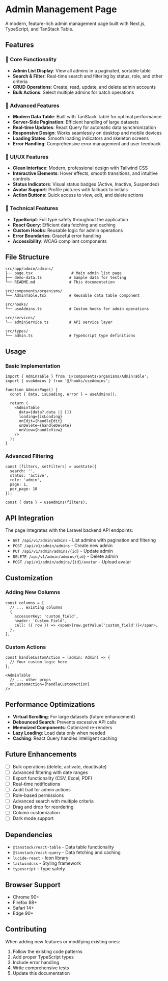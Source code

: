 # Admin Management Page

A modern, feature-rich admin management page built with Next.js, TypeScript, and TanStack Table.

## Features

### 🎯 Core Functionality
- **Admin List Display**: View all admins in a paginated, sortable table
- **Search & Filter**: Real-time search and filtering by status, role, and other criteria
- **CRUD Operations**: Create, read, update, and delete admin accounts
- **Bulk Actions**: Select multiple admins for batch operations

### 🚀 Advanced Features
- **Modern Data Table**: Built with TanStack Table for optimal performance
- **Server-Side Pagination**: Efficient handling of large datasets
- **Real-time Updates**: React Query for automatic data synchronization
- **Responsive Design**: Works seamlessly on desktop and mobile devices
- **Loading States**: Smooth loading indicators and skeleton screens
- **Error Handling**: Comprehensive error management and user feedback

### 🎨 UI/UX Features
- **Clean Interface**: Modern, professional design with Tailwind CSS
- **Interactive Elements**: Hover effects, smooth transitions, and intuitive controls
- **Status Indicators**: Visual status badges (Active, Inactive, Suspended)
- **Avatar Support**: Profile pictures with fallback to initials
- **Action Buttons**: Quick access to view, edit, and delete actions

### 🔧 Technical Features
- **TypeScript**: Full type safety throughout the application
- **React Query**: Efficient data fetching and caching
- **Custom Hooks**: Reusable logic for admin operations
- **Error Boundaries**: Graceful error handling
- **Accessibility**: WCAG compliant components

## File Structure

```
src/app/admin/admins/
├── page.tsx                 # Main admin list page
├── demo-data.ts            # Sample data for testing
└── README.md               # This documentation

src/components/organisms/
└── AdminTable.tsx          # Reusable data table component

src/hooks/
└── useAdmins.ts            # Custom hooks for admin operations

src/services/
└── adminService.ts         # API service layer

src/types/
└── admin.ts                # TypeScript type definitions
```

## Usage

### Basic Implementation

```tsx
import { AdminTable } from '@/components/organisms/AdminTable';
import { useAdmins } from '@/hooks/useAdmins';

function AdminsPage() {
  const { data, isLoading, error } = useAdmins();
  
  return (
    <AdminTable
      data={data?.data || []}
      loading={isLoading}
      onEdit={handleEdit}
      onDelete={handleDelete}
      onView={handleView}
    />
  );
}
```

### Advanced Filtering

```tsx
const [filters, setFilters] = useState({
  search: '',
  status: 'active',
  role: 'admin',
  page: 1,
  per_page: 10
});

const { data } = useAdmins(filters);
```

## API Integration

The page integrates with the Laravel backend API endpoints:

- `GET /api/v1/admin/admins` - List admins with pagination and filtering
- `POST /api/v1/admin/admins` - Create new admin
- `PUT /api/v1/admin/admins/{id}` - Update admin
- `DELETE /api/v1/admin/admins/{id}` - Delete admin
- `POST /api/v1/admin/admins/{id}/avatar` - Upload avatar

## Customization

### Adding New Columns

```tsx
const columns = [
  // ... existing columns
  {
    accessorKey: 'custom_field',
    header: 'Custom Field',
    cell: ({ row }) => <span>{row.getValue('custom_field')}</span>,
  },
];
```

### Custom Actions

```tsx
const handleCustomAction = (admin: Admin) => {
  // Your custom logic here
};

<AdminTable
  // ... other props
  onCustomAction={handleCustomAction}
/>
```

## Performance Optimizations

- **Virtual Scrolling**: For large datasets (future enhancement)
- **Debounced Search**: Prevents excessive API calls
- **Memoized Components**: Optimized re-renders
- **Lazy Loading**: Load data only when needed
- **Caching**: React Query handles intelligent caching

## Future Enhancements

- [ ] Bulk operations (delete, activate, deactivate)
- [ ] Advanced filtering with date ranges
- [ ] Export functionality (CSV, Excel, PDF)
- [ ] Real-time notifications
- [ ] Audit trail for admin actions
- [ ] Role-based permissions
- [ ] Advanced search with multiple criteria
- [ ] Drag and drop for reordering
- [ ] Column customization
- [ ] Dark mode support

## Dependencies

- `@tanstack/react-table` - Data table functionality
- `@tanstack/react-query` - Data fetching and caching
- `lucide-react` - Icon library
- `tailwindcss` - Styling framework
- `typescript` - Type safety

## Browser Support

- Chrome 90+
- Firefox 88+
- Safari 14+
- Edge 90+

## Contributing

When adding new features or modifying existing ones:

1. Follow the existing code patterns
2. Add proper TypeScript types
3. Include error handling
4. Write comprehensive tests
5. Update this documentation
